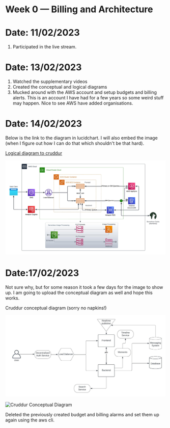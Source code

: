 # Week 0 — Billing and Architecture

# Date: 11/02/2023

1. Participated in the live stream.

# Date: 13/02/2023

1. Watched the supplementary videos
2. Created the conceptual and logical diagrams
3. Mucked around with the AWS account and setup budgets and billing alerts.  This is an account I have had for a few years so some weird stuff may happen. Nice to see AWS have added organisations.

# Date: 14/02/2023

Below is the link to the diagram in lucidchart. I will also embed the image (when I figure out how I can do that which shouldn't be that hard).

[Logical diagram to cruddur](https://lucid.app/lucidchart/65b6dc04-0e1f-4f73-b03e-cb287b6826d8/edit?viewport_loc=-19%2C50%2C2134%2C1025%2C0_0&invitationId=inv_31699d85-2632-4cd4-8139-f232befed868)

![cruddur logical diagram](Cruddur_Logical_Diagram.jpeg)

# Date:17/02/2023

Not sure why, but for some reason it took a few days for the image to show up.  I am going to upload the conceptual diagram as well and hope this works.

Cruddur conceptual diagram (sorry no napkins!)

![cruddur logical diagram](Cruddur_Conceptual_Design.jpeg)

![Cruddur Conceptual Diagram](https://lucid.app/lucidchart/a7cf12fe-8b0c-4e9f-8d37-93efabfabf5e/edit?viewport_loc=119%2C-252%2C2219%2C1108%2C0_0&invitationId=inv_503ffda2-ab26-4548-888b-aa0c378c4120)

Deleted the previously created budget and billing alarms and set them up again using the aws cli.
